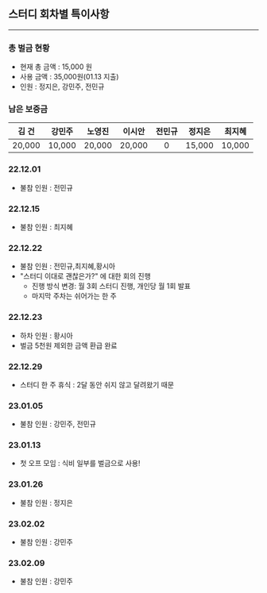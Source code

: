 ## 스터디 회차별 특이사항
---
### 총 벌금 현황
- 현재 총 금액 : 15,000 원
- 사용 금액 : 35,000원(01.13 지출)
- 인원 : 정지은, 강민주, 전민규

### 남은 보증금
|김 건|강민주|노영진|이시안|전민규|정지은|최지혜|
| :---: | :---: | :---: | :---: | :---: | :---: | :---: |
| 20,000 | 10,000 | 20,000 | 20,000 | 0 | 15,000 | 10,000 |

### 22.12.01
- 불참 인원 : 전민규

### 22.12.15
- 불참 인원 : 최지혜

### 22.12.22
- 불참 인원 : 전민규,최지혜,황시아
- "스터디 이대로 괜찮은가?" 에 대한 회의 진행
    - 진행 방식 변경: 월 3회 스터디 진행, 개인당 월 1회 발표
    - 마지막 주차는 쉬어가는 한 주

### 22.12.23
- 하차 인원 : 황시아
- 벌금 5천원 제외한 금액 환급 완료

### 22.12.29
- 스터디 한 주 휴식 : 2달 동안 쉬지 않고 달려왔기 때문

### 23.01.05
- 불참 인원 : 강민주, 전민규

### 23.01.13
- 첫 오프 모임 : 식비 일부를 벌금으로 사용!

### 23.01.26
- 불참 인원 : 정지은

### 23.02.02
- 불참 인원 : 강민주

### 23.02.09
- 불참 인원 : 강민주
